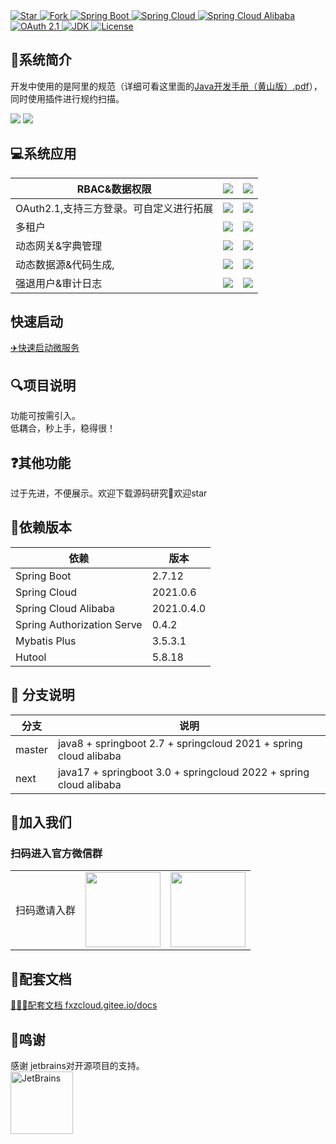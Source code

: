 <a target="_blank" href="">
  <img alt="Star" src="https://gitee.com/fxz-cloud/art/badge/star.svg?theme=dark">
</a>
<a target="_blank" href="">
  <img alt="Fork" src="https://gitee.com/fxz-cloud/art/badge/fork.svg?theme=dark">
</a>
<a target="_blank" href="">
  <img alt="Spring Boot " src="https://img.shields.io/static/v1?label=Spring Boot &message=2.7.12&color=blue">
</a>
<a target="_blank" href="">
  <img alt="Spring Cloud" src="https://img.shields.io/static/v1?label=Spring Cloud&message=2021.0.6 &color=blue">
</a>
<a target="_blank" href="">
  <img alt="Spring Cloud Alibaba" src="https://img.shields.io/static/v1?label=Spring Cloud Alibaba &message=2021.0.4.0&color=blue">
</a>
<a target="_blank" href="">
  <img alt="OAuth 2.1" src="https://img.shields.io/static/v1?label=OAuth 2.1&message=0.4.2&color=blue">
</a>
<a target="_blank" href="">
  <img alt="JDK" src="https://img.shields.io/badge/JDK-8-blue.svg"/>
</a>
<a target="_blank" href="">
<img alt="License" src="https://img.shields.io/badge/License-Apache%202.0-%20"/>
</a>
<br/>

## 📖系统简介

开发中使用的是阿里的规范（详细可看这里面的[Java开发手册（黄山版）.pdf](https://github.com/alibaba/p3c/blob/master/Java%E5%BC%80%E5%8F%91%E6%89%8B%E5%86%8C(%E9%BB%84%E5%B1%B1%E7%89%88).pdf)），同时使用插件进行规约扫描。

![](https://cdn.staticaly.com/gh/fxzbiz/img@url/2023/07/09/MYYu0t.jpg)
![](https://cdn.staticaly.com/gh/fxzbiz/img@url/2023/07/09/RBL2FZ.jpg)

## 💻系统应用

| RBAC&数据权限                | ![](https://cdn.staticaly.com/gh/fxzbiz/img@url/2023/05/06/Dt08vc.png) | ![](https://cdn.staticaly.com/gh/fxzbiz/img@url/2023/05/06/WB6Hc9.png) |
|--------------------------| ------------------------------------------------------------ | ------------------------------------------------------------ |
| OAuth2.1,支持三方登录。可自定义进行拓展 | ![](https://cdn.staticaly.com/gh/fxzbiz/img@url/2023/05/06/7WXTzw.png) | ![](https://cdn.staticaly.com/gh/fxzbiz/img@url/2023/05/06/OXk0bF.png) |
| 多租户                      | ![](https://cdn.staticaly.com/gh/fxzbiz/img@url/2023/05/06/YnXioC.png) | ![](https://cdn.staticaly.com/gh/fxzbiz/img@url/2023/05/06/YzBZ6p.png) |
| 动态网关&字典管理                | ![](https://cdn.staticaly.com/gh/fxzbiz/img@url/2023/05/06/zVpMJr.png) | ![](https://cdn.staticaly.com/gh/fxzbiz/img@url/2023/05/06/xKK55D.png) |
| 动态数据源&代码生成,              | ![](https://cdn.staticaly.com/gh/fxzbiz/img@url/2023/05/06/2BXWuL.png) | ![](https://cdn.staticaly.com/gh/fxzbiz/img@url/2023/05/06/WpUDes.png) |
| 强退用户&审计日志                | ![](https://cdn.staticaly.com/gh/fxzbiz/img@url/2023/05/06/i2pZEe.png) | ![](https://cdn.staticaly.com/gh/fxzbiz/img@url/2023/05/06/XS0250.png) |

## 快速启动
[✈️️快速启动微服务](https://fxzcloud.gitee.io/docs/docs/theme-reco/started.html)

## 🔍项目说明
功能可按需引入。<br/>
低耦合，秒上手，稳得很！
## ❓其他功能
过于先进，不便展示。欢迎下载源码研究🧐欢迎star
## 🍓依赖版本

| 依赖                         | 版本         |
|----------------------------|------------|
| Spring Boot                | 2.7.12     |
| Spring Cloud               | 2021.0.6   |
| Spring Cloud Alibaba       | 2021.0.4.0 |
| Spring Authorization Serve | 0.4.2      |
| Mybatis Plus               | 3.5.3.1    |
| Hutool                     | 5.8.18     |

##  🍎 分支说明
| 分支              | 说明                                                                |
|-----------------|-------------------------------------------------------------------|
| master          | java8 + springboot 2.7 + springcloud 2021 + spring cloud alibaba                        |
| next            | java17 + springboot 3.0 + springcloud 2022 + spring cloud alibaba |

## 🍺加入我们
### 扫码进入官方微信群
<table>
    <tr>
      <td>扫码邀请入群</td>
      <td><img src="https://cdn.staticaly.com/gh/fxzbiz/img@url/2022/11/19/O69mHa.png" width="120"/></td>
      <td><img src="https://cdn.staticaly.com/gh/fxzbiz/img@url/2023/08/20/kMpdmp.jpg" width="120"/></td>
    </tr>
</table>

 


## 🍬配套文档
[🍓🍓🍓配套文档 fxzcloud.gitee.io/docs](https://fxzcloud.gitee.io/docs/)

## 🤝鸣谢
感谢 jetbrains对开源项目的支持。<br/>
<a href="https://jb.gg/OpenSourceSupport">
  <img src="https://cdn.staticaly.com/gh/fxzbiz/img@url/2023/07/29/brPuV4.png" align="left" height="100" width="100"  alt="JetBrains">
</a>

